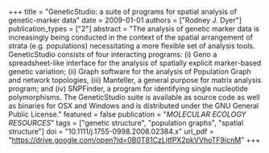+++
title = "GeneticStudio: a suite of programs for spatial analysis of genetic-marker data"
date = 2009-01-01
authors = ["Rodney J. Dyer"]
publication_types = ["2"]
abstract = "The analysis of genetic marker data is increasingly being conducted in the context of the spatial arrangement of strata (e.g. populations) necessitating a more flexible set of analysis tools. GeneticStudio consists of four interacting programs: (i) Geno a spreadsheet-like interface for the analysis of spatially explicit marker-based genetic variation; (ii) Graph software for the analysis of Population Graph and network topologies, (iii) Manteller, a general purpose for matrix analysis program; and (iv) SNPFinder, a program for identifying single nucleotide polymorphisms. The GeneticStudio suite is available as source code as well as binaries for OSX and Windows and is distributed under the GNU General Public License."
featured = false
publication = "*MOLECULAR ECOLOGY RESOURCES*"
tags = ["genetic structure", "population graphs", "spatial structure"]
doi = "10.1111/j.1755-0998.2008.02384.x"
url_pdf = "https://drive.google.com/open?id=0B0T81CzLjtfPX2pkVVhoTF9icnM"
+++

